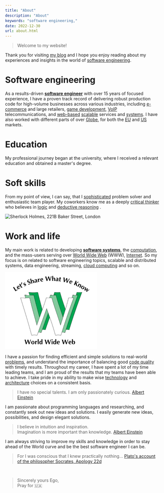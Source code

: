 ```yaml
---
title: "About"
description: "About"
keywords: "software engineering,"
date: 2022-12-30
url: about.html
---
```


> Welcome to my website!

Thank you for visiting [my blog](https://en.wikipedia.org/wiki/Blog) and I hope you enjoy reading about my experiences
and insights in the world of [software engineering](https://en.wikipedia.org/wiki/Software_engineering).


<!--more-->

# Software engineering

As a results-driven [**software engineer**](https://en.wikipedia.org/wiki/Software_engineering) 
with over 15 years of focused experience, I have a proven track record of delivering 
robust production code for high-volume businesses across various industries, 
including [e-commerce](https://en.wikipedia.org/wiki/E-commerce) and large retailers, [game development](https://en.wikipedia.org/wiki/Video_game_development), 
[VoIP](https://en.wikipedia.org/wiki/Voice_over_IP) telecommunications, and [web-based](https://en.wikipedia.org/wiki/Web_application) [scalable](https://en.wikipedia.org/wiki/Scalability) services and [systems](https://en.wikipedia.org/wiki/System). 
I have also worked with different parts of over [Globe](https://en.wikipedia.org/wiki/Earth), for both the [EU](https://en.wikipedia.org/wiki/European_Union) and [US](https://en.wikipedia.org/wiki/United_States) markets.


# Education
My professional journey began at the university, 
where I received a relevant education and obtained a master's degree.

# Soft skills
From my point of view, I can say, that I [sophisticated](https://en.wikipedia.org/wiki/Wisdom) problem solver and enthusiastic team player.
My coworkers know me as a deeply [critical thinker](https://en.wikipedia.org/wiki/Critical_thinking) who believes in [logic](https://en.wikipedia.org/wiki/Logic) and [deductive reasoning](https://en.wikipedia.org/wiki/Deductive_reasoning)
[](https://en.wikipedia.org/wiki/Sherlock_Holmes).

[//]: # (Fix JS error about post-comments)
<pre class="post-comments" style="display:none"></pre>
<img src="/images/post/Sherlock_Holmes_221b.png" alt="Sherlock Holmes, 221B Baker Street, London" width="300"/>


# Work and life
My main work is related to developing [**software systems**](https://en.wikipedia.org/wiki/Software_system), the [computation](https://en.wikipedia.org/wiki/Computing), 
and the mass-users serving over [World Wide Web](https://en.wikipedia.org/wiki/World_Wide_Web) (WWW), [Internet](https://en.wikipedia.org/wiki/Internet). So my focus is on related to 
software engineering topics, scalable and distributed systems, data engineering, streaming, [cloud computing](https://en.wikipedia.org/wiki/Cloud_computing) and so on.

<img src="/images/post/WWW-LetShare.svg" alt="WWW" width="300"/>

I have a passion for finding efficient and simple solutions to real-world [problems](https://en.wikipedia.org/wiki/Problem_solving), 
and understand the importance of balancing good [code quality](https://en.wikipedia.org/wiki/Software_quality) with timely results. 
Throughout my career, I have spent a lot of my time leading teams, 
and I am proud of the results that my teams have been able to achieve. 
I take pride in my ability to make wise [technology](https://en.wikipedia.org/wiki/Information_technology) and [architecture](https://en.wikipedia.org/wiki/Software_architecture) choices on a consistent basis.

> I have no special talents. I am only passionately curious.
> [Albert Einstein](https://en.wikiquote.org/wiki/Albert_Einstein)

I am passionate about programming languages and researching, 
and constantly seek out new ideas and solutions.
I easily generate new ideas, possibilities, and design elegant solutions.

> I believe in intuition and inspiration.
> &nbsp;\
> Imagination is more important than knowledge.
> [Albert Einstein](https://en.wikiquote.org/wiki/Albert_Einstein)

I am always striving to improve my skills and knowledge in order to stay ahead of the World curve
and be the best software engineer I can be.

> For I was conscious that I knew practically nothing...
> [Plato's account of the philosopher Socrates, Apology 22d](https://en.wikipedia.org/wiki/I_know_that_I_know_nothing)

&nbsp;


> Sincerely yours Ego, &nbsp;\
> Pray for :ukraine:

&nbsp;\
&nbsp;
